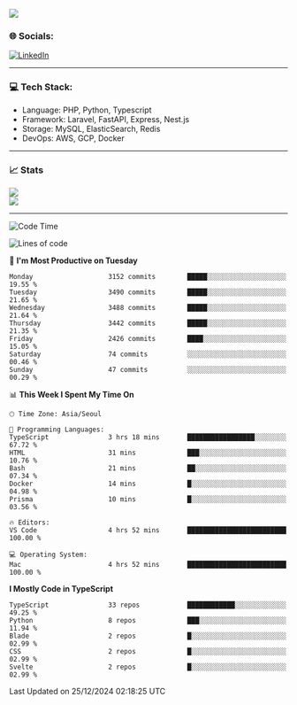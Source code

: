 <!--[![](https://visitcount.itsvg.in/api?id=jin-wk&icon=7&color=12)](https://visitcount.itsvg.in)-->
<!--[![Hits](https://hits.seeyoufarm.com/api/count/incr/badge.svg?url=https%3A%2F%2Fgithub.com%2Fjin-wk&count_bg=%235F625C&title_bg=%23555555&icon=github.svg&icon_color=%23E7E7E7&title=Hits&edge_flat=false)](https://hits.seeyoufarm.com)-->
![](https://komarev.com/ghpvc/?username=jin-wk&color=lightgrey&style=for-the-badge)

### 🌐 Socials:
[![LinkedIn](https://img.shields.io/badge/LinkedIn-%230077B5.svg?logo=linkedin&logoColor=white)](https://linkedin.com/in/jinwook-lee-242625241) 

---

### 💻 Tech Stack:
  - Language: PHP, Python, Typescript
  - Framework: Laravel, FastAPI, Express, Nest.js
  - Storage: MySQL, ElasticSearch, Redis
  - DevOps: AWS, GCP, Docker

---

### 📈 Stats
![](https://github-readme-stats.vercel.app/api?username=jin-wk&theme=dark&hide_border=true&include_all_commits=true&count_private=true)<br/>
![](https://github-readme-streak-stats.herokuapp.com/?user=jin-wk&theme=dark&hide_border=true)<br/>

---

<!--START_SECTION:waka-->
![Code Time](http://img.shields.io/badge/Code%20Time-1%2C935%20hrs%201%20min-blue)

![Lines of code](https://img.shields.io/badge/From%20Hello%20World%20I%27ve%20Written-4.4%20million%20lines%20of%20code-blue)

📅 **I'm Most Productive on Tuesday** 

```text
Monday                   3152 commits        █████░░░░░░░░░░░░░░░░░░░░   19.55 % 
Tuesday                  3490 commits        █████░░░░░░░░░░░░░░░░░░░░   21.65 % 
Wednesday                3488 commits        █████░░░░░░░░░░░░░░░░░░░░   21.64 % 
Thursday                 3442 commits        █████░░░░░░░░░░░░░░░░░░░░   21.35 % 
Friday                   2426 commits        ████░░░░░░░░░░░░░░░░░░░░░   15.05 % 
Saturday                 74 commits          ░░░░░░░░░░░░░░░░░░░░░░░░░   00.46 % 
Sunday                   47 commits          ░░░░░░░░░░░░░░░░░░░░░░░░░   00.29 % 
```


📊 **This Week I Spent My Time On** 

```text
🕑︎ Time Zone: Asia/Seoul

💬 Programming Languages: 
TypeScript               3 hrs 18 mins       █████████████████░░░░░░░░   67.72 % 
HTML                     31 mins             ███░░░░░░░░░░░░░░░░░░░░░░   10.76 % 
Bash                     21 mins             ██░░░░░░░░░░░░░░░░░░░░░░░   07.34 % 
Docker                   14 mins             █░░░░░░░░░░░░░░░░░░░░░░░░   04.98 % 
Prisma                   10 mins             █░░░░░░░░░░░░░░░░░░░░░░░░   03.56 % 

🔥 Editors: 
VS Code                  4 hrs 52 mins       █████████████████████████   100.00 % 

💻 Operating System: 
Mac                      4 hrs 52 mins       █████████████████████████   100.00 % 
```

**I Mostly Code in TypeScript** 

```text
TypeScript               33 repos            ████████████░░░░░░░░░░░░░   49.25 % 
Python                   8 repos             ███░░░░░░░░░░░░░░░░░░░░░░   11.94 % 
Blade                    2 repos             █░░░░░░░░░░░░░░░░░░░░░░░░   02.99 % 
CSS                      2 repos             █░░░░░░░░░░░░░░░░░░░░░░░░   02.99 % 
Svelte                   2 repos             █░░░░░░░░░░░░░░░░░░░░░░░░   02.99 % 
```




 Last Updated on 25/12/2024 02:18:25 UTC
<!--END_SECTION:waka-->

